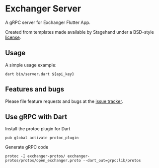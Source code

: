 # Exchanger Server

A gRPC server for Exchanger Flutter App.

Created from templates made available by Stagehand under a BSD-style
[license](https://github.com/dart-lang/stagehand/blob/master/LICENSE).

## Usage

A simple usage example:

    dart bin/server.dart ${api_key}

## Features and bugs

Please file feature requests and bugs at the [issue tracker][tracker].

[tracker]: http://example.com/issues/replaceme

## Use gRPC with Dart
Install the protoc plugin for Dart 

    pub global activate protoc_plugin

Generate gRPC code

    protoc -I exchanger-protos/ exchanger-protos/protos/open_exchanger.proto --dart_out=grpc:lib/protos